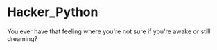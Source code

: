 # Hacker_Python
You ever have that feeling where you're not sure if you're awake or still dreaming?
